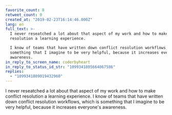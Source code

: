 ```yaml
---
favorite_count: 8
retweet_count: 0
created_at: "2019-02-23T16:14:46.000Z"
lang: en
full_text: >-
  I never reseatched a lot about that aspect of my work and how to make conflict
  resolution a learning experience.

  I know of teams that have written down conflict resolution workflows, which is
  something that I imagine to be very helpful, because it increases everyone's
  awareness.
in_reply_to_screen_name: coderbyheart
in_reply_to_status_id_str: "1099341805664067586"
replies:
  - "1099341809019432960"
---
```


I never reseatched a lot about that aspect of my work and how to make conflict
resolution a learning experience. I know of teams that have written down
conflict resolution workflows, which is something that I imagine to be very
helpful, because it increases everyone's awareness.
